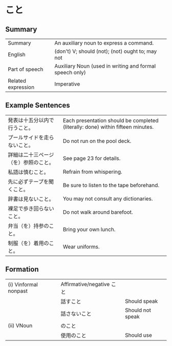 # こと

## Summary

<table><tr>   <td>Summary</td>   <td>An auxiliary noun to express a command.</td></tr><tr>   <td>English</td>   <td>(don't) V; should (not); (not) ought to; may not</td></tr><tr>   <td>Part of speech</td>   <td>Auxiliary Noun (used in writing and formal speech only)</td></tr><tr>   <td>Related expression</td>   <td>Imperative</td></tr></table>

## Example Sentences

<table><tr>   <td>発表は十五分以内で行うこと。</td>   <td>Each presentation should be completed (literally: done) within fifteen minutes.</td></tr><tr>   <td>プールサイドを走らないこと。</td>   <td>Do not run on the pool deck.</td></tr><tr>   <td>詳細は二十三ページ（を）参照のこと。</td>   <td>See page 23 for details.</td></tr><tr>   <td>私語は慎むこと。</td>   <td>Refrain from whispering.</td></tr><tr>   <td>先に必ずテープを聞くこと。</td>   <td>Be sure to listen to the tape beforehand.</td></tr><tr>   <td>辞書は見ないこと。</td>   <td>You may not consult any dictionaries.</td></tr><tr>   <td>裸足で歩き回らないこと。</td>   <td>Do not walk around barefoot.</td></tr><tr>   <td>弁当（を）持参のこと。</td>   <td>Bring your own lunch.</td></tr><tr>   <td>制服（を）着用のこと。</td>   <td>Wear uniforms.</td></tr></table>

## Formation

<table class="table"> <tbody><tr class="tr head"> <td class="td"><span class="numbers">(i)</span> <span> <span class="bold">Vinformal nonpast</span></span></td> <td class="td"><span>Affirmative/negative <span class="concept">こと</span></span></td> <td class="td"><span>&nbsp;</span></td> </tr> <tr class="tr"> <td class="td"><span>&nbsp;</span></td> <td class="td"><span>話す<span class="concept">こと</span></span> </td> <td class="td"><span>Should speak</span></td> </tr> <tr class="tr"> <td class="td"><span>&nbsp;</span></td> <td class="td"><span>話さない<span class="concept">こと</span></span> </td> <td class="td"><span>Should not speak</span></td> </tr> <tr class="tr head"> <td class="td"><span class="numbers">(ii)</span> <span> <span class="bold">VNoun</span></span></td> <td class="td"><span class="concept">のこと</span> </td> <td class="td"><span>&nbsp;</span></td> </tr> <tr class="tr"> <td class="td"><span>&nbsp;</span></td> <td class="td"><span>使用<span class="concept">のこと</span></span> </td> <td class="td"><span>Should use</span></td> </tr> </tbody></table>

